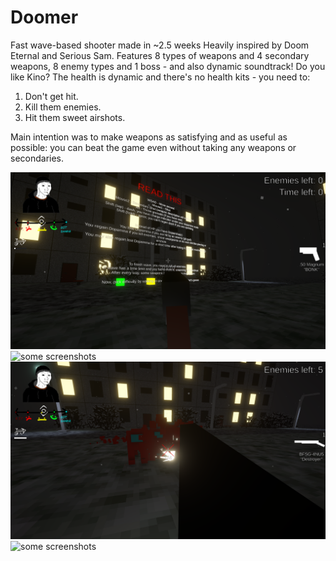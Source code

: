# Doomer
 Fast wave-based shooter made in ~2.5 weeks
 Heavily inspired by Doom Eternal and Serious Sam.
 Features 8 types of weapons and 4 secondary weapons, 8 enemy types and 1 boss - and also dynamic soundtrack! Do you like Kino?
 The health is dynamic and there's no health kits - you need to:
 1. Don't get hit.
 2. Kill them enemies.
 3. Hit them sweet airshots.
 
 Main intention was to make weapons as satisfying and as useful as possible: you can beat the game even without taking any weapons or secondaries.
 
![some screenshots](https://raw.githubusercontent.com/UghZan/Doomer/main/Screenshots/Screenshot%202022-04-08%2015-38-44.png)
![some screenshots](https://raw.githubusercontent.com/UghZan/Doomer/main/Screenshots/Screenshot%202022-04-08%2016-04-21.png)
![some screenshots](https://raw.githubusercontent.com/UghZan/Doomer/main/Screenshots/Screenshot%202022-04-08%2016-00-15.png)
![some screenshots](https://raw.githubusercontent.com/UghZan/Doomer/main/Screenshots/Screenshot%202022-04-08%2016-08-31.png)

